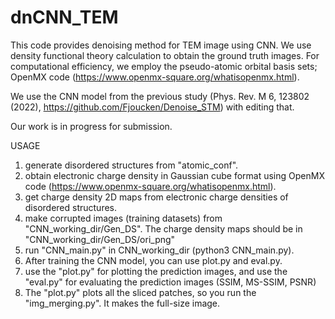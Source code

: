 # dnCNN_TEM

This code provides denoising method for TEM image using CNN.
We use density functional theory calculation to obtain the ground truth images.
For computational efficiency, we employ the pseudo-atomic orbital basis sets; OpenMX code (https://www.openmx-square.org/whatisopenmx.html).

We use the CNN model from the previous study (Phys. Rev. M 6, 123802 (2022), https://github.com/Fjoucken/Denoise_STM) with editing that.

Our work is in progress for submission.

USAGE
1. generate disordered structures from "atomic_conf".
2. obtain electronic charge density in Gaussian cube format using OpenMX code (https://www.openmx-square.org/whatisopenmx.html).
3. get charge density 2D maps from electronic charge densities of disordered structures.
4. make corrupted images (training datasets) from "CNN_working_dir/Gen_DS". The charge density maps should be in "CNN_working_dir/Gen_DS/ori_png"
5. run "CNN_main.py" in CNN_working_dir (python3 CNN_main.py).
6. After training the CNN model, you can use plot.py and eval.py.
7. use the "plot.py" for plotting the prediction images, and use the "eval.py" for evaluating the prediction images (SSIM, MS-SSIM, PSNR)
8. The "plot.py" plots all the sliced patches, so you run the "img_merging.py". It makes the full-size image.
